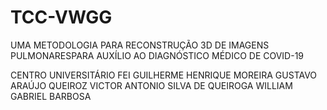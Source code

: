 # TCC-VWGG
UMA METODOLOGIA PARA RECONSTRUÇÃO 3D DE IMAGENS PULMONARESPARA AUXÍLIO AO DIAGNÓSTICO MÉDICO DE COVID-19
<p>
CENTRO UNIVERSITÁRIO FEI
GUILHERME HENRIQUE MOREIRA
GUSTAVO ARAÚJO QUEIROZ
VICTOR ANTONIO SILVA DE QUEIROGA
WILLIAM GABRIEL BARBOSA
</p>
